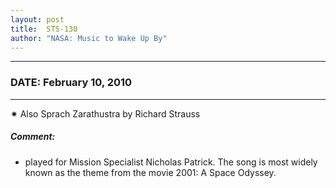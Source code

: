 ```yaml
---
layout: post
title:  STS-130
author: "NASA: Music to Wake Up By"
---
```


----
### DATE: February 10, 2010
----
✷ Also Sprach Zarathustra by Richard Strauss

##### Comment:
* played for Mission Specialist Nicholas Patrick. The song is most widely known as the theme from the movie 2001: A Space Odyssey.

